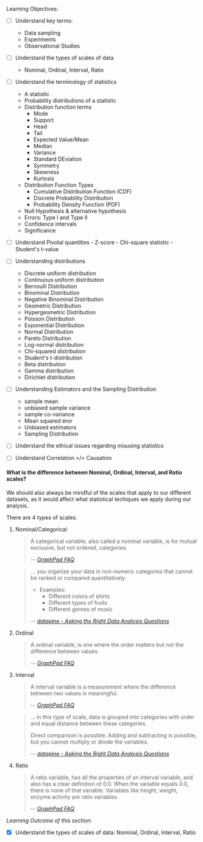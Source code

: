 
Learning Objectives:
- [ ] Understand key terms:
    - Data sampling
    - Experiments
    - Observational Studies
- [ ] Understand the types of scales of data
    - Nominal, Ordinal, Interval, Ratio
- [ ] Understand the terminology of statistics
    - A statistic
    - Probability distributions of a statistic
    - Distribution function terms
        - Mode
        - Support
        - Head
        - Tail
        - Expected Value/Mean
        - Median
        - Variance
        - Standard DEviation
        - Symmetry
        - Skewness
        - Kurtosis
    - Distribution Function Types
        - Cumulative Distribution Function (CDF)
        - Discrete Probability Distribution
        - Probability Density Function (PDF)
    - Null Hypothesis & alternative hypothesis
    - Errors: Type I and Type II
    - Confidence intervals
    - Significance
- [ ] Understand Pivotal quantities
        - Z-score
        - Chi-square statistic
        - Student's t-value
- [ ] Understanding distributions
    - Discrete uniform distribution
    - Continuous uniform distribution
    - Bernoulli Distribution
    - Binominal Distribution
    - Negative Binominal Distribution
    - Geometric Distribution
    - Hypergeometric Distribution
    - Poisson Distribution
    - Exponential Distribution
    - Normal Distribution
    - Pareto Distribution
    - Log-normal distribution
    - Chi-squared distribution
    - Student's t-distribution
    - Beta distribution
    - Gamma distribution
    - Dirichlet distribution

- [ ] Understanding Estimators and the Sampling Distribution
    - sample mean
    - unbiased sample variance
    - sample co-variance
    - Mean squared eror
    - Unbiased estimators
    - Sampling Distribution

- [ ] Understand the ethical issues regarding misusing statistics

- [ ] Understand Correlation =/= Causation

#### What is the difference between Nominal, Ordinal, Interval, and Ratio scales?
We should also always be mindful of the scales that apply to our different datasets, as it would affect what statistical techiques we apply during our analysis.

There are 4 types of scales:
1. Nominal/Categorical
    >A categorical variable, also called a nominal variable, is for mutual exclusive, but not ordered, categories. 
    >
    > -- [<cite>GraphPad FAQ</cite>](http://www.graphpad.com/support/faqid/1089/)

    > ... you organize your data in non-numeric categories that cannot be ranked or compared quantitatively.
    >- Examples:
    >   - Different colors of shirts
    >   - Different types of fruits
    >   - Different genres of music
    >
    > -- [<cite>datapine - Asking the Right Data Analysis Questions</cite>](http://www.datapine.com/blog/data-analysis-questions/)

2. Ordinal
    >A ordinal variable, is one where the order matters but not the difference between values. 
    >
    > -- [<cite>GraphPad FAQ</cite>](http://www.graphpad.com/support/faqid/1089/)

3. Interval
    >A interval variable is a measurement where the difference between two values is meaningful. 
    >
    > -- [<cite>GraphPad FAQ</cite>](http://www.graphpad.com/support/faqid/1089/)

    > ... in this type of scale, data is grouped into categories with order and equal distance between these categories.
    >
    >Direct comparison is possible. Adding and subtracting is possible, but you cannot multiply or divide the variables. 
    >
    > -- [<cite>datapine - Asking the Right Data Analysis Questions</cite>](http://www.datapine.com/blog/data-analysis-questions/)

4. Ratio
    >A ratio variable, has all the properties of an interval variable, and also has a clear definition of 0.0. When the variable equals 0.0, there is none of that variable. Variables like height, weight, enzyme activity are ratio variables. 
    >
    > -- [<cite>GraphPad FAQ</cite>](http://www.graphpad.com/support/faqid/1089/)

*Learning Outcome of this section:*
- [X] Understand the types of scales of data: Nominal, Ordinal, Interval, Ratio
